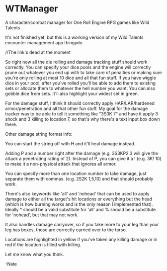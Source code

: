 # WTManager
A character/combat manager for One Roll Engine RPG games like Wild Talents

It's not finished yet, but this is a working version of my Wild Talents encounter management app thingydo.

//The link's dead at the moment

So right now all the die rolling and damage tracking stuff should work correctly. You can specify your dice pools and the engine will correctly prune out whatever you end up with to take care of penalties or making sure you're only rolling at most 10 dice and all that fun stuff. If you have wiggle dice in your pool, after you've rolled you'll be able to add them to existing sets or allocate them to whatever the hell number you want. You can also gobble dice from sets. It'll also highlight your widest set in green.

For the damage stuff, I think it should correctly apply HAR/LAR/hardened armor/penetration and all that other fun stuff. My goal for the damage tracker was to be able to tell it something like "3S3K 7" and have it apply 3 shock and 3 killing to location 7, so that's why there's a text input box down there. 

Other damage string format info:

You can start the string off with H and it'll heal damage instead.

Adding P and a number right after the damage (e.g. 3S3KP2 3 will give the attack a penetrating rating of 2). Instead of P, you can give it a ! (e.g. 3K! 10) to make it a non-physical attack that ignores all armor.

You can specify more than one location number to take damage, just separate them with commas. (e.g. 2S2K 1,5,10) and that should probably work.

There's also keywords like 'all' and 'nohead' that can be used to apply damage to either all the target's hit locations or everything but the head (which is how burning works and is the only reason I implemented that). Ideally * should be a valid substitute for 'all' and % should be a substitute for 'nohead', but that may not work.

It also handles damage carryover, so if you take more to your leg than your leg has boxes, those are correctly carried over to the torso.

Locations are highlighted in yellow if you've taken any killing damage or in red if the location is filled with killing.

Let me know what you think.

-Nate
